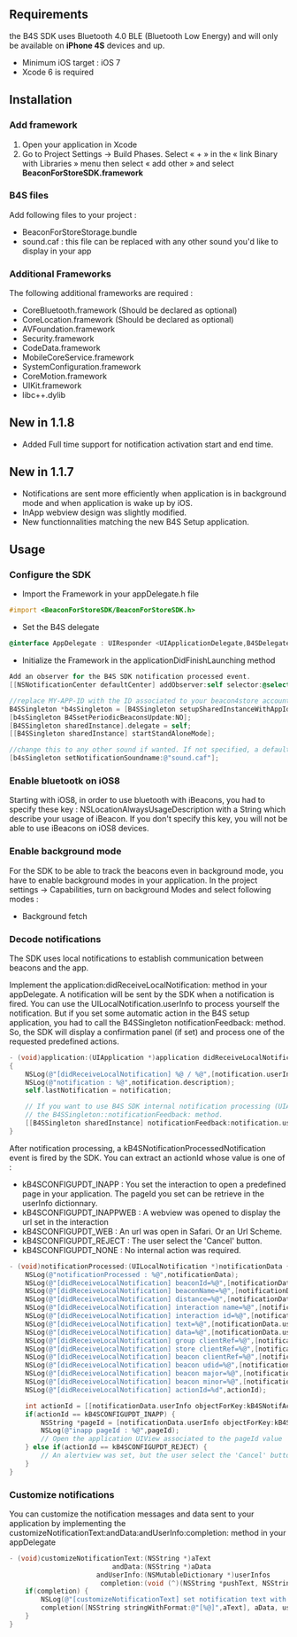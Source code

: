 ## Requirements

the B4S SDK uses Bluetooth 4.0 BLE (Bluetooth Low Energy) and will only be available on **iPhone 4S** devices and up.
- Minimum iOS target : iOS 7
- Xcode 6 is required

## Installation

### Add framework
1. Open your application in Xcode
2. Go to Project Settings -> Build Phases. Select « + » in the « link Binary with Libraries » menu
then select « add other » and select **BeaconForStoreSDK.framework**

### B4S files
Add following files to your project : 
- BeaconForStoreStorage.bundle
- sound.caf : this file can be replaced with any other sound you'd like to display in your app

### Additional Frameworks
The following additional frameworks are required :
- CoreBluetooth.framework (Should be declared as optional)
- CoreLocation.framework (Should be declared as optional)
- AVFoundation.framework
- Security.framework
- CodeData.framework
- MobileCoreService.framework
- SystemConfiguration.framework
- CoreMotion.framework
- UIKit.framework
- libc++.dylib

## New in 1.1.8
- Added Full time support for notification activation start and end time.

## New in 1.1.7
- Notifications are sent more efficiently when application is in background mode and when application is wake up by iOS.
- InApp webview design was slightly modified.
- New functionnalities matching the new B4S Setup application.

## Usage

### Configure the SDK

- Import the Framework in your appDelegate.h file
```objective-c
#import <BeaconForStoreSDK/BeaconForStoreSDK.h>
```
- Set the B4S delegate
```objective-c
@interface AppDelegate : UIResponder <UIApplicationDelegate,B4SDelegate>
```
- Initialize the Framework in the applicationDidFinishLaunching method
```objective-c
Add an observer for the B4S SDK notification processed event.
[[NSNotificationCenter defaultCenter] addObserver:self selector:@selector(notificationProcessed:) name:kB4SNotificationProcessedNotification object:nil];

//replace MY-APP-ID with the ID associated to your beacon4store account
B4SSingleton *b4sSingleton = [B4SSingleton setupSharedInstanceWithAppId:@"MY-APP-ID" adminMode:NO];
[b4sSingleton B4SsetPeriodicBeaconsUpdate:NO];
[B4SSingleton sharedInstance].delegate = self;
[[B4SSingleton sharedInstance] startStandAloneMode];

//change this to any other sound if wanted. If not specified, a default sound will be played
[b4sSingleton setNotificationSoundname:@"sound.caf"];
```

### Enable bluetootk on iOS8

Starting with iOS8, in order to use bluetooth with iBeacons, you had to specify these key : NSLocationAlwaysUsageDescription with a String which describe your usage of iBeacon. If you don't specify this key, you will not be able to use iBeacons on iOS8 devices.

### Enable background mode

For the SDK to be able to track the beacons even in background mode, you have to enable background modes in your application.
In the project settings -> Capabilities, turn on background Modes and select following modes :
- Background fetch

### Decode notifications

The SDK uses local notifications to establish communication between beacons and the app.

Implement the  application:didReceiveLocalNotification: method in your appDelegate. A notification will be sent by the SDK when a notification is fired.
You can use the UILocalNotification.userInfo to process yourself the notification. But if you set some automatic action in the B4S setup application, you had to call the B4SSingleton notificationFeedback: method. So, the SDK will display a confirmation panel (if set) and process one of the requested predefined actions.

```objective-c
- (void)application:(UIApplication *)application didReceiveLocalNotification:(UILocalNotification *)notification
{
    NSLog(@"[didReceiveLocalNotification] %@ / %@",[notification.userInfo objectForKey:kB4SNotifBeaconId],[notification.userInfo objectForKey:kB4SNotifContentName]);
    NSLog(@"notification : %@",notification.description);
    self.lastNotification = notification;

    // If you want to use B4S SDK internal notification processing (UIAlertView, UIWebView, open Url in Safari, ...), you have to call
    // the B4SSingleton::notificationFeedback: method.
    [[B4SSingleton sharedInstance] notificationFeedback:notification.userInfo];
}
```
After notification processing, a kB4SNotificationProcessedNotification event is fired by the SDK. You can extract an actionId whose value is one of :
 - kB4SCONFIGUPDT_INAPP : You set the interaction to open a predefined page in your application. The pageId you set can be retrieve in the userInfo dictionnary.
 - kB4SCONFIGUPDT_INAPPWEB : A webview was opened to display the url set in the interaction
 - kB4SCONFIGUPDT_WEB : An url was open in Safari. Or an Url Scheme.
 - kB4SCONFIGUPDT_REJECT : The user select the 'Cancel' button.
 - kB4SCONFIGUPDT_NONE : No internal action was required.

```objective-c
- (void)notificationProcessed:(UILocalNotification *)notificationData {
    NSLog(@"notificationProcessed : %@",notificationData);
    NSLog(@"[didReceiveLocalNotification] beaconId=%@",[notificationData.userInfo objectForKey:kB4SNotifBeaconId]);
    NSLog(@"[didReceiveLocalNotification] beaconName=%@",[notificationData.userInfo objectForKey:kB4SNotifContentName]);
    NSLog(@"[didReceiveLocalNotification] distance=%@",[notificationData.userInfo objectForKey:kB4SNotifDistance]);
    NSLog(@"[didReceiveLocalNotification] interaction name=%@",[notificationData.userInfo objectForKey:kB4SNotifContentName]);
    NSLog(@"[didReceiveLocalNotification] interaction id=%@",[notificationData.userInfo objectForKey:kB4SNotifContentId]);
    NSLog(@"[didReceiveLocalNotification] text=%@",[notificationData.userInfo objectForKey:kB4SNotifText]);
    NSLog(@"[didReceiveLocalNotification] data=%@",[notificationData.userInfo objectForKey:kB4SNotifData]);
    NSLog(@"[didReceiveLocalNotification] group clientRef=%@",[notificationData.userInfo objectForKey:kB4SNotifGroupRef]);
    NSLog(@"[didReceiveLocalNotification] store clientRef=%@",[notificationData.userInfo objectForKey:kB4SNotifStoreRef]);
    NSLog(@"[didReceiveLocalNotification] beacon clientRef=%@",[notificationData.userInfo objectForKey:kB4SNotifBeaconRef]);
    NSLog(@"[didReceiveLocalNotification] beacon udid=%@",[notificationData.userInfo objectForKey:kB4SBeaconUdid]);
    NSLog(@"[didReceiveLocalNotification] beacon major=%@",[notificationData.userInfo objectForKey:kB4SBeaconMajor]);
    NSLog(@"[didReceiveLocalNotification] beacon minor=%@",[notificationData.userInfo objectForKey:kB4SBeaconMinor]);
    NSLog(@"[didReceiveLocalNotification] actionId=%d",actionId);

    int actionId = [[notificationData.userInfo objectForKey:kB4SNotifActionId] intValue];
    if(actionId == kB4SCONFIGUPDT_INAPP) {
        NSString *pageId = [notificationData.userInfo objectForKey:kB4SNotifPageId];
        NSLog(@"inapp pageId : %@",pageId);
        // Open the application UIView associated to the pageId value
    } else if(actionId == kB4SCONFIGUPDT_REJECT) {
        // An alertview was set, but the user select the 'Cancel' button. Nothing to do.
    }
}

```
### Customize notifications

You can customize the notification messages and data sent to your application by implementing the customizeNotificationText:andData:andUserInfo:completion: method in your appDelegate

```objective-c
- (void)customizeNotificationText:(NSString *)aText
                          andData:(NSString *)aData
                      andUserInfo:(NSMutableDictionary *)userInfos
                       completion:(void (^)(NSString *pushText, NSString *pushData, NSMutableDictionary *userInfos))completion {
    if(completion) {
        NSLog(@"[customizeNotificationText] set notification text with braces");
        completion([NSString stringWithFormat:@"[%@]",aText], aData, userInfos);
    }
}
```